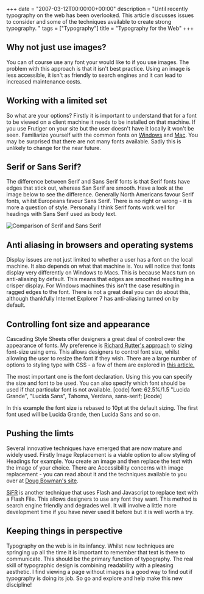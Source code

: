 +++
date = "2007-03-12T00:00:00+00:00"
description = "Until recently typography on the web has been overlooked. This article discusses issues to consider and some of the techniques available to create strong typography. "
tags = ["Typography"]
title = "Typography for the Web"
+++

## Why not just use images?

You can of course use any font your would like to if you use images. The problem
with this approach is that it isn't best practice. Using an image is less
accessible, it isn't as friendly to search engines and it can lead to increased
maintenance costs.

## Working with a limited set

So what are your options? Firstly it is important to understand that for a font
to be viewed on a client machine it needs to be installed on that machine. If
you use Frutiger on your site but the user doesn't have it locally it won't be
seen. Familiarize yourself with the common fonts on [Windows][1] and [Mac][2].
You may be surprised that there are not many fonts available. Sadly this is
unlikely to change for the near future.

## Serif or Sans Serif?

The difference between Serif and Sans Serif fonts is that Serif fonts have edges
that stick out, whereas San Serif are smooth. Have a look at the image below to
see the difference. Generally North Americans favour Serif fonts, whilst
Europeans favour Sans Serif. There is no right or wrong - it is more a question
of style. Personally I think Serif fonts work well for headings with Sans Serif
used as body text.

![Comparison of Serif and Sans Serif][3]

## Anti aliasing in browsers and operating systems

Display issues are not just limited to whether a user has a font on the local
machine. It also depends on what that machine is. You will notice that fonts
display very differently on Windows to Macs. This is because Macs turn on
anti-aliasing by default. This means that edges are smoothed resulting in a
crisper display. For Windows machines this isn't the case resulting in ragged
edges to the font. There is not a great deal you can do about this, although
thankfully Internet Explorer 7 has anti-aliasing turned on by default.

## Controlling font size and appearance

Cascading Style Sheets offer designers a great deal of control over the
appearance of fonts. My preference is [Richard Rutter's approach][4] to sizing
font-size using ems. This allows designers to control font size, whilst allowing
the user to resize the font if they wish. There are a large number of options to
styling type with CSS - a few of them are explored in [this article.][5]

The most important one is the font declaration. Using this you can specify the
size and font to be used. You can also specify which font should be used if that
particular font is not available. [code] font: 62.5%/1.5 "Lucida Grande",
"Lucida Sans", Tahoma, Verdana, sans-serif; [/code]

In this example the font size is rebased to 10pt at the default sizing. The
first font used will be Lucida Grande, then Lucida Sans and so on.

## Pushing the limts

Several innovative techniques have emerged that are now mature and widely used.
Firstly Image Replacement is a viable option to allow styling of Headings for
example. You create an image and then replace the text with the image of your
choice. There are Accessibility concerns with image replacement - you can read
about it and the techniques available to you over at [Doug Bowman's site][6].

[SiFR][7] is another technique that uses Flash and Javascript to replace text
with a Flash File. This allows designers to use any font they want. This method
is search engine friendly and degrades well. It will involve a little more
development time if you have never used it before but it is well worth a try.

## Keeping things in perspective

Typography on the web is in its infancy. Whilst new techniques are springing up
all the time it is important to remember that text is there to communicate. This
should be the primary function of typography. The real skill of typographic
design is combining readability with a pleasing aesthetic. I find viewing a page
without images is a good way to find out if typography is doing its job. So go
and explore and help make this new discipline!

[1]: http://www.codestyle.org/css/font-family/sampler-WindowsResults.shtml
[2]: http://www.codestyle.org/css/font-family/sampler-MacResults.shtml
[3]: /images/articles/serif_sans_serif.webp
[4]: http://www.clagnut.com/blog/348/
[5]: /journal/my_web_typography_is_awful/
[6]: http://www.stopdesign.com/articles/replace_text/
[7]: http://www.mikeindustries.com/sifr/
